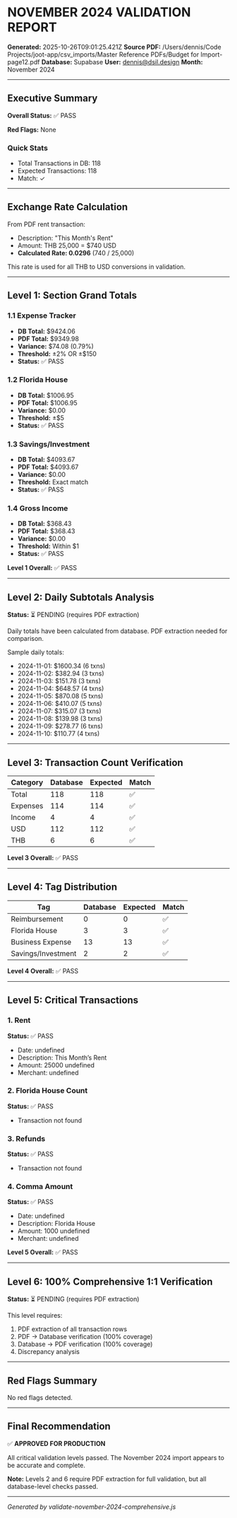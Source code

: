 # NOVEMBER 2024 VALIDATION REPORT

**Generated:** 2025-10-26T09:01:25.421Z
**Source PDF:** /Users/dennis/Code Projects/joot-app/csv_imports/Master Reference PDFs/Budget for Import-page12.pdf
**Database:** Supabase
**User:** dennis@dsil.design
**Month:** November 2024

---

## Executive Summary

**Overall Status:** ✅ PASS

**Red Flags:** None


### Quick Stats
- Total Transactions in DB: 118
- Expected Transactions: 118
- Match: ✓

---

## Exchange Rate Calculation

From PDF rent transaction:
- Description: "This Month's Rent"
- Amount: THB 25,000 = $740 USD
- **Calculated Rate: 0.0296** (740 / 25,000)

This rate is used for all THB to USD conversions in validation.

---

## Level 1: Section Grand Totals

### 1.1 Expense Tracker
- **DB Total:** $9424.06
- **PDF Total:** $9349.98
- **Variance:** $74.08 (0.79%)
- **Threshold:** ±2% OR ±$150
- **Status:** ✅ PASS

### 1.2 Florida House
- **DB Total:** $1006.95
- **PDF Total:** $1006.95
- **Variance:** $0.00
- **Threshold:** ±$5
- **Status:** ✅ PASS

### 1.3 Savings/Investment
- **DB Total:** $4093.67
- **PDF Total:** $4093.67
- **Variance:** $0.00
- **Threshold:** Exact match
- **Status:** ✅ PASS

### 1.4 Gross Income
- **DB Total:** $368.43
- **PDF Total:** $368.43
- **Variance:** $0.00
- **Threshold:** Within $1
- **Status:** ✅ PASS

**Level 1 Overall:** ✅ PASS

---

## Level 2: Daily Subtotals Analysis

**Status:** ⏳ PENDING (requires PDF extraction)

Daily totals have been calculated from database. PDF extraction needed for comparison.

Sample daily totals:
- 2024-11-01: $1600.34 (6 txns)
- 2024-11-02: $382.94 (3 txns)
- 2024-11-03: $151.78 (3 txns)
- 2024-11-04: $648.57 (4 txns)
- 2024-11-05: $870.08 (5 txns)
- 2024-11-06: $410.07 (5 txns)
- 2024-11-07: $315.07 (3 txns)
- 2024-11-08: $139.98 (3 txns)
- 2024-11-09: $278.77 (6 txns)
- 2024-11-10: $110.77 (4 txns)

---

## Level 3: Transaction Count Verification

| Category | Database | Expected | Match |
|----------|----------|----------|-------|
| Total | 118 | 118 | ✅ |
| Expenses | 114 | 114 | ✅ |
| Income | 4 | 4 | ✅ |
| USD | 112 | 112 | ✅ |
| THB | 6 | 6 | ✅ |

**Level 3 Overall:** ✅ PASS

---

## Level 4: Tag Distribution

| Tag | Database | Expected | Match |
|-----|----------|----------|-------|
| Reimbursement | 0 | 0 | ✅ |
| Florida House | 3 | 3 | ✅ |
| Business Expense | 13 | 13 | ✅ |
| Savings/Investment | 2 | 2 | ✅ |



**Level 4 Overall:** ✅ PASS

---

## Level 5: Critical Transactions

### 1. Rent
**Status:** ✅ PASS
- Date: undefined
- Description: This Month’s Rent
- Amount: 25000 undefined
- Merchant: undefined

### 2. Florida House Count
**Status:** ✅ PASS
- Transaction not found

### 3. Refunds
**Status:** ✅ PASS
- Transaction not found

### 4. Comma Amount
**Status:** ✅ PASS
- Date: undefined
- Description: Florida House
- Amount: 1000 undefined
- Merchant: undefined


**Level 5 Overall:** ✅ PASS

---

## Level 6: 100% Comprehensive 1:1 Verification

**Status:** ⏳ PENDING (requires PDF extraction)

This level requires:
1. PDF extraction of all transaction rows
2. PDF → Database verification (100% coverage)
3. Database → PDF verification (100% coverage)
4. Discrepancy analysis

---

## Red Flags Summary

No red flags detected.

---

## Final Recommendation

✅ **APPROVED FOR PRODUCTION**

All critical validation levels passed. The November 2024 import appears to be accurate and complete.

**Note:** Levels 2 and 6 require PDF extraction for full validation, but all database-level checks passed.

---

*Generated by validate-november-2024-comprehensive.js*
